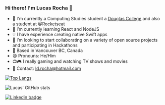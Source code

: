 ### Hi there! I'm Lucas Rocha 👋

- 🔭 I'm currently a Computing Studies student a [Douglas College](https://www.douglascollege.ca/) and also a student at @Rocketseat
- 🌱 I’m currently learning React and NodeJS
- 💡 I have experience creating native Swift apps
- 👯 I’m looking to start collaborating on a variety of open source projects and participating in Hackathons
- 📌 Based in Vancouver BC, Canada
- 😄 Pronouns: He/Him
- 📺🎮 I really gaming and watching TV shows and movies
- 📧 Contact: ld.rocha@hotmail.com



[![Top Langs](https://github-readme-stats.vercel.app/api/top-langs/?username=RochaLS&theme=outrun&layout=compact)](https://github.com/anuraghazra/github-readme-stats)

![Lucas' GitHub stats](https://github-readme-stats.vercel.app/api?username=RochaLS&count_private=true&show_icons=true&theme=outrun)

[![Linkedin badge](https://img.shields.io/badge/-Linkedin-blue?style=for-the-badge&logo=appveyor)](https://ca.linkedin.com/in/lucas-srocha)
 
